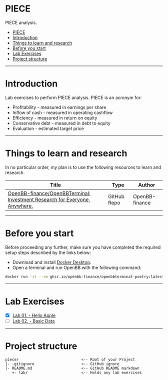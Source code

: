 # PIECE
PIECE analysis.

<!-- TOC -->

- [PIECE](#piece)
- [Introduction](#introduction)
- [Things to learn and research](#things-to-learn-and-research)
- [Before you start](#before-you-start)
- [Lab Exercises](#lab-exercises)
- [Project structure](#project-structure)

<!-- /TOC -->
---
# Introduction

Lab exercises to perform PIECE analysis. PIECE is an acronym for:
* Profitability - measured in earnings per share
* Inflow of cash - measured in operating cashflow
* Efficiency - measured in return on equity
* Conservative debt - measured in debt to equity
* Evaluation - estimated target price

---
# Things to learn and research
In no particular order, my plan is to use the following resources to learn and research.

| Title | Type | Author |
|-----|-----|-----|
| [OpenBB-finance/OpenBBTerminal: Investment Research for Everyone, Anywhere.](https://github.com/OpenBB-finance/OpenBBTerminal) | GitHub Repo | OpenBB-finance |

---
# Before you start

Before proceeding any further, make sure you have completed the required setup steps described by the links below:
* Download and install [Docker Desktop](https://www.docker.com/products/docker-desktop).
* Open a terminal and run OpenBB with the following command:

```sh
docker run -it --rm ghcr.io/openbb-finance/openbbterminal-poetry:latest
```

---
# Lab Exercises
- [X] [Lab 01. - Hello Apple](./lab/01-hello-apple/LAB-01.md#table-of-contents)
- [ ] [Lab 02. - Basic Data](./lab/02-basic-data/LAB-02.md#table-of-contents)

---
# Project structure

```
piece/                            <-- Root of your Project
|- .gitignore                     <-- GitHub ignore
|- README.md                      <-- GitHub README markdown
   +- lab/                        <-- Holds any lab exercises
```
